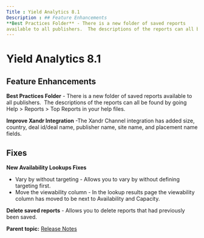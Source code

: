 ```yaml
---
Title : Yield Analytics 8.1
Description : ## Feature Enhancements
**Best Practices Folder** - There is a new folder of saved reports
available to all publishers.  The descriptions of the reports can all be
---
```



# Yield Analytics 8.1





## Feature Enhancements

**Best Practices Folder** - There is a new folder of saved reports
available to all publishers.  The descriptions of the reports can all be
found by going Help \> Reports \> Top Reports in your help files.

**Improve Xandr Integration** -The
Xandr Channel integration has added size,
country, deal id/deal name, publisher name, site name, and placement
name fields.





## Fixes

**New Availability Lookups Fixes**

- Vary by without targeting - Allows you to vary by without defining
  targeting first.
- Move the viewability column - In the lookup results page the
  viewability column has moved to be next to Availability and Capacity.

**Delete saved reports** - Allows you to delete reports that had
previously been saved.





<div class="familylinks">

<div class="parentlink">

**Parent topic:**
<a href="../topics/release-notes.html" class="link">Release Notes</a>







